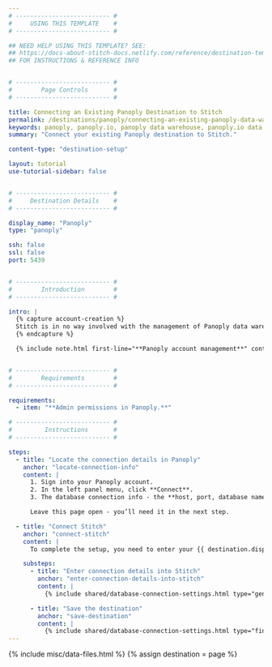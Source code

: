 ```yaml
---
# -------------------------- #
#     USING THIS TEMPLATE    #
# -------------------------- #

## NEED HELP USING THIS TEMPLATE? SEE:
## https://docs-about-stitch-docs.netlify.com/reference/destination-templates/destination-setup/
## FOR INSTRUCTIONS & REFERENCE INFO


# -------------------------- #
#        Page Controls       #
# -------------------------- #

title: Connecting an Existing Panoply Destination to Stitch
permalink: /destinations/panoply/connecting-an-existing-panoply-data-warehouse-to-stitch
keywords: panoply, panoply.io, panoply data warehouse, panoply.io data warehouse etl to redshift, redshift etl, panoply etl
summary: "Connect your existing Panoply destination to Stitch."

content-type: "destination-setup"

layout: tutorial
use-tutorial-sidebar: false


# -------------------------- #
#     Destination Details    #
# -------------------------- #

display_name: "Panoply"
type: "panoply"

ssh: false
ssl: false
port: 5439


# -------------------------- #
#        Introduction        #
# -------------------------- #

intro: |
  {% capture account-creation %}
  Stitch is in no way involved with the management of Panoply data warehouses. If you have billing questions or need help regarding your Panoply destination, [reach out to Panoply]({{ site.data.destinations.resource-links[destination.type]main-site }}){:target="new"}.
  {% endcapture %}

  {% include note.html first-line="**Panoply account management**" content=account-creation %}


# -------------------------- #
#        Requirements        #
# -------------------------- #

requirements:
  - item: "**Admin permissions in Panoply.**"

# -------------------------- #
#         Instructions       #
# -------------------------- #

steps:
  - title: "Locate the connection details in Panoply"
    anchor: "locate-connection-info"
    content: |
      1. Sign into your Panoply account.
      2. In the left panel menu, click **Connect**.
      3. The database connection info - the **host, port, database name**, and **username** - will display.

      Leave this page open - you’ll need it in the next step.

  - title: "Connect Stitch"
    anchor: "connect-stitch"
    content: |
      To complete the setup, you need to enter your {{ destination.display_name }} connection details into the {{ app.page-names.dw-settings }} page in Stitch.

    substeps:
      - title: "Enter connection details into Stitch"
        anchor: "enter-connection-details-into-stitch"
        content: |
          {% include shared/database-connection-settings.html type="general" %}

      - title: "Save the destination"
        anchor: "save-destination"
        content: |
          {% include shared/database-connection-settings.html type="finish-up" %}
---
```

{% include misc/data-files.html %}
{% assign destination = page %}